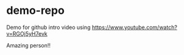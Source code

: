 # demo-repo
Demo for github intro video using https://www.youtube.com/watch?v=RGOj5yH7evk

Amazing person!!
